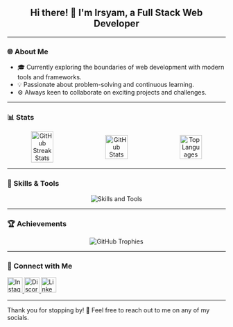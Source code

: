 <h2 align="center">Hi there! 👋 I'm Irsyam, a Full Stack Web Developer</h2>

---

### 🌐 About Me

- 🎓 Currently exploring the boundaries of web development with modern tools and frameworks.
- 💡 Passionate about problem-solving and continuous learning.
- ⚙️ Always keen to collaborate on exciting projects and challenges.

---

### 📊 Stats

<div align="center" style="display:flex; flex-direction:row; justify-content:space-between; align-items:center;">
  <img src="https://streak-stats.demolab.com?user=irsyamokta&theme=dark" alt="GitHub Streak Stats" width="32%"/>
  <img src="https://github-readme-stats.vercel.app/api?username=irsyamokta&show_icons=true&theme=radical" alt="GitHub Stats" width="32%"/>
  <img src="https://github-readme-stats.vercel.app/api/top-langs/?username=irsyamokta&layout=compact&theme=radical" alt="Top Languages" width="32%"/>
</div>

---

### 🌟 Skills & Tools

<div align="center">
  <img src="https://skillicons.dev/icons?i=html,css,tailwind,js,php,go,python,laravel,next,express,nodejs,docker,git,github,mysql,postgres,postman,gcp&perline=9" alt="Skills and Tools"/>
</div>

---

### 🏆 Achievements

<div align="center">
  <img src="https://github-profile-trophy.vercel.app/?username=irsyamokta&theme=onedark" alt="GitHub Trophies"/>
</div>

---

### 🔗 Connect with Me

<div align="left">
  <a href="https://www.instagram.com/pratamaryd">
    <img src="https://img.shields.io/static/v1?message=Instagram&logo=instagram&label=&color=E4405F&logoColor=white&labelColor=&style=for-the-badge" height="35" alt="Instagram"/>
  </a>
  <a href="https://discordapp.com/users/pratamaryd">
    <img src="https://img.shields.io/static/v1?message=Discord&logo=discord&label=&color=7289DA&logoColor=white&labelColor=&style=for-the-badge" height="35" alt="Discord"/>
  </a>
  <a href="https://www.linkedin.com/in/irsyamokta">
    <img src="https://img.shields.io/static/v1?message=LinkedIn&logo=linkedin&label=&color=0077B5&logoColor=white&labelColor=&style=for-the-badge" height="35" alt="LinkedIn"/>
  </a>
</div>

---

Thank you for stopping by! 🚀 Feel free to reach out to me on any of my socials.
